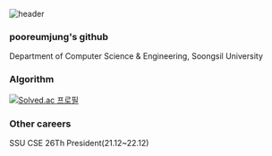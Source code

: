 ![header](https://capsule-render.vercel.app/api?type=wave&color=auto&height=300&section=header&text=capsule%20render&fontSize=90)



### pooreumjung's github
Department of Computer Science & Engineering, Soongsil University





### Algorithm
[![Solved.ac 프로필](http://mazassumnida.wtf/api/v2/generate_badge?boj=pooreumjung02)](https://solved.ac/pooreumjung02)







### Other careers
SSU CSE 26Th President(21.12~22.12)
